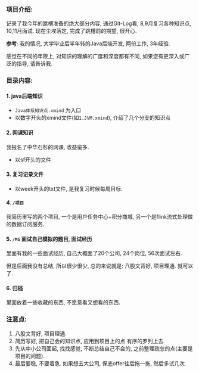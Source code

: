 ### 项目介绍:
记录了我今年的跳槽准备的绝大部分内容, 通过Git-Log看, 8,9月复习各种知识点, 10,11月面试. 现在尘埃落定, 完成了跳槽前的期望, 很开心.

**参考**: 我的情况, 大学毕业后半年转的Java后端开发, 两份工作, 3年经验. 

感觉在不同的年限上, 对知识的理解的广度和深度都有不同, 如果您有更深入或广泛的指导, 请告诉我.

### 目录内容:

#### 1. java后端知识
- `Java体系知识点.xmind` 为入口
- 以数字开头的xmind文件(如`1.JVM.xmind`), 介绍了几个分支的知识点

#### 2. 网课知识
我报名了中华石杉的网课, 收益蛮多.
- 以sf开头的文件

#### 3. 复习记录文件
- 以week开头的txt文件, 是我复习时候每周目标.

#### 4. `/项目`
我简历里写的两个项目, 一个是用户任务中心+积分商城, 另一个是flink流式处理做的数据订阅服务.

#### 5. `/MS` 面试自己模拟的题目, 面试经历
里面有我的一些面试经历, 自己大概面了20个公司, 24个岗位, 56次面试左右. 

但是后面我没有总结, 所以很少很少, 总的来说就是: 八股文背好, 项目理通. 就可以了.

#### 6. 归档
里面放着一些收藏的东西, 不愿意看又想看的东西.

### 注意点:
1. 八股文背好, 项目理通.
2. 简历写好, 把自己会的知识点, 应用到项目上的点 有序的罗列上去. 
3. 先从中小公司面起, 找找感觉, 不断总结自己不会的, 之前整理疏忽的点(主要是项目的问题).
4. 最后要稳, 不要着急. 如果想去大公司, 保底offer往后拖一拖, 然后多试几次.


